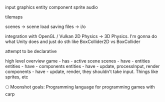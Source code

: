 input
graphics
entity
component
sprite
audio

tilemaps

scenes -> scene load 
saving files -> i/o

integration with OpenGL / Vulkan
2D Physics -> 3D Physics. I'm gonna do what Unity does and just do sth like BoxCollider2D vs BoxCollider

attempt to be declarative

high level overview
game - has - active scene
scenes - have - entities
entities - have - components
entities - have - update, processInput, render
components - have - update, render, they shouldn't take input. Things like sprites, etc

🌕 Moonshot goals:
Programming language for programming games with carp
